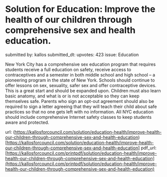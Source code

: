 # Solution for Education: Improve the health of our children through comprehensive sex and health education. #

submitted by: kallos
submitted_dt: 
upvotes: 423
issue: Education

New York City has a comprehensive sex education program that requires students receive a full education on safety, receive access to contraceptives and a semester in both middle school and high school – a pioneering program in the state of New York. Schools should continue to offer lessons on sex, sexuality, safer sex and offer contraceptive devices.
This is a great start and should be expanded upon. Children must also learn basic anatomy, and what is or is not acceptable so they can keep themselves safe. Parents who sign an opt-out agreement should also be required to sign a letter agreeing that they will teach their child about safe practices so that no one gets left with no information. All NYC education should include comprehensive Internet safety classes to keep students aware and protected.

url: (https://kallosforcouncil.com/solution/education-health/improve-health-our-children-through-comprehensive-sex-and-health-education)[https://kallosforcouncil.com/solution/education-health/improve-health-our-children-through-comprehensive-sex-and-health-education]
pdf_url: [https://kallosforcouncil.com/printpdf/solution/education-health/improve-health-our-children-through-comprehensive-sex-and-health-education](https://kallosforcouncil.com/printpdf/solution/education-health/improve-health-our-children-through-comprehensive-sex-and-health-education)